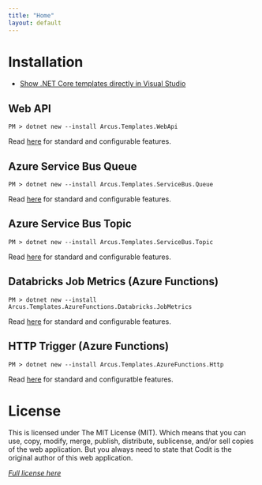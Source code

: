 ```yaml
---
title: "Home"
layout: default
---
```


# Installation

* [Show .NET Core templates directly in Visual Studio](/features/show-dotnet-templates-in-visualstudio)

## Web API

```shell
PM > dotnet new --install Arcus.Templates.WebApi
```

Read [here](features/web-api-template) for standard and configurable features.

## Azure Service Bus Queue

```shell
PM > dotnet new --install Arcus.Templates.ServiceBus.Queue
```

Read [here](features/servicebus-queue-worker-template) for standard and configurable features.

## Azure Service Bus Topic

```shell
PM > dotnet new --install Arcus.Templates.ServiceBus.Topic
```

Read [here](features/servicebus-topic-worker-template) for standard and configurable features.

## Databricks Job Metrics (Azure Functions)

```shell
PM > dotnet new --install Arcus.Templates.AzureFunctions.Databricks.JobMetrics
```

Read [here](features/azurefunctions-databricks-jobmetrics-template) for standard and configurable features.

## HTTP Trigger (Azure Functions)

```shell
PM > dotnet new --install Arcus.Templates.AzureFunctions.Http
```

Read [here](features/azurefunctions-http-template) for standard and configuratble features.

# License
This is licensed under The MIT License (MIT). Which means that you can use, copy, modify, merge, publish, distribute, sublicense, and/or sell copies of the web application. But you always need to state that Codit is the original author of this web application.

*[Full license here](https://github.com/arcus-azure/arcus.templates/blob/master/LICENSE)*
